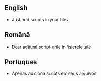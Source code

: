 English
-
- Just add scripts in your files

Română
-
- Doar adăugă script-urile in fișierele tale

Portugues
 -
 - Apenas adiciona scripts em seus arquivos
